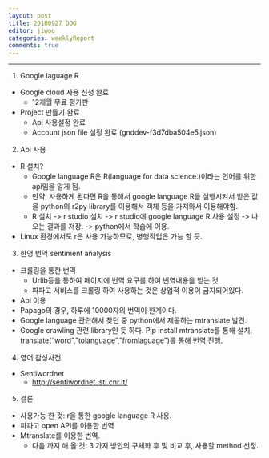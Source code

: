 ```yaml
---
layout: post
title: 20180927 DOG
editor: jiwoo
categories: weeklyReport
comments: true
---
```

***

1. Google laguage R
  * Google cloud 사용 신청 완료
    * 12개월 무료 평가판
  * Project 만들기 완료
    * Api 사용설정 완료
    * Account json file 설정 완료 (gnddev-f3d7dba504e5.json)

2. Api 사용
  * R 설치?
    * Google language R은 R(language for data science.)이라는 언어를 위한 api임을 알게 됨.
    * 만약, 사용하게 된다면 R을 통해서 google language R을 실행시켜서 받은 값을 python의 r2py library를 이용해서 객체 등을 가져와서 이용해야함.
    * R 설치 -> r studio 설치 -> r studio에 google language R 사용 설정 -> 나오는 결과를 저장. -> python에서 학습에 이용.
  * Linux 환경에서도 r은 사용 가능하므로, 병행작업은 가능 할 듯.

3. 한영 번역 sentiment analysis
  * 크롤링을 통한 번역
    * Urlib등을 통하여 페이지에 번역 요구를 하여 번역내용을 받는 것
    * 파파고 서비스를 크롤링 하여 사용하는 것은 상업적 이용이 금지되어있다.
  * Api 이용
  *	Papago의 경우, 하루에 10000자의 번역이 한계이다.
  * Google language 관련해서 찾던 중 python에서 제공하는 mtranslate 발견.
  *	Google crawling 관련 library인 듯 하다. Pip install mtranslate를 통해 설치, translate(“word”,”tolanguage”,”fromlaguage”)를 통해 번역 진행.
4. 영어 감성사전
  * Sentiwordnet
    * <http://sentiwordnet.isti.cnr.it/>

5. 결론
  * 사용가능 한 것: r을 통한 google language R 사용.
  * 파파고 open API를 이용한 번역
  * Mtranslate를 이용한 번역.
	* 다음 까지 해 올 것: 3 가지 방안의 구체화 후 및 비교 후, 사용할 method 선정.
